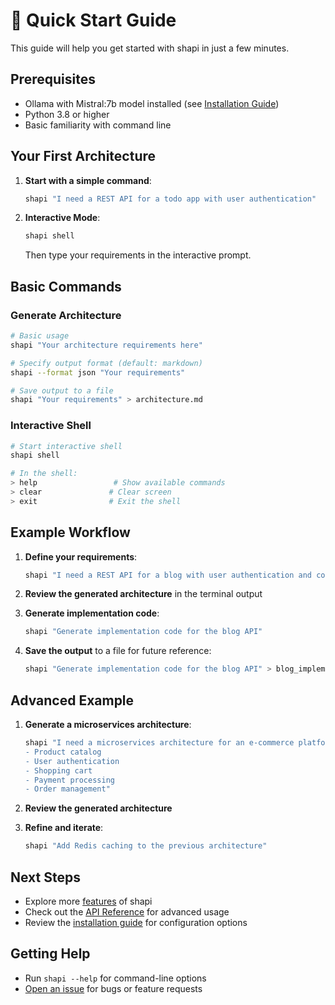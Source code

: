 # 🚀 Quick Start Guide

This guide will help you get started with shapi in just a few minutes.

## Prerequisites

- Ollama with Mistral:7b model installed (see [Installation Guide](installation.md))
- Python 3.8 or higher
- Basic familiarity with command line

## Your First Architecture

1. **Start with a simple command**:
   ```bash
   shapi "I need a REST API for a todo app with user authentication"
   ```

2. **Interactive Mode**:
   ```bash
   shapi shell
   ```
   Then type your requirements in the interactive prompt.

## Basic Commands

### Generate Architecture
```bash
# Basic usage
shapi "Your architecture requirements here"

# Specify output format (default: markdown)
shapi --format json "Your requirements"

# Save output to a file
shapi "Your requirements" > architecture.md
```

### Interactive Shell
```bash
# Start interactive shell
shapi shell

# In the shell:
> help                 # Show available commands
> clear               # Clear screen
> exit                # Exit the shell
```

## Example Workflow

1. **Define your requirements**:
   ```bash
   shapi "I need a REST API for a blog with user authentication and comments"
   ```

2. **Review the generated architecture** in the terminal output

3. **Generate implementation code**:
   ```bash
   shapi "Generate implementation code for the blog API"
   ```

4. **Save the output** to a file for future reference:
   ```bash
   shapi "Generate implementation code for the blog API" > blog_implementation.md
   ```

## Advanced Example

1. **Generate a microservices architecture**:
   ```bash
   shapi "I need a microservices architecture for an e-commerce platform with:
   - Product catalog
   - User authentication
   - Shopping cart
   - Payment processing
   - Order management"
   ```

2. **Review the generated architecture**

3. **Refine and iterate**:
   ```bash
   shapi "Add Redis caching to the previous architecture"
   ```

## Next Steps

- Explore more [features](features.md) of shapi
- Check out the [API Reference](api.md) for advanced usage
- Review the [installation guide](installation.md) for configuration options

## Getting Help

- Run `shapi --help` for command-line options
- [Open an issue](https://github.com/wronai/shapi/issues) for bugs or feature requests
